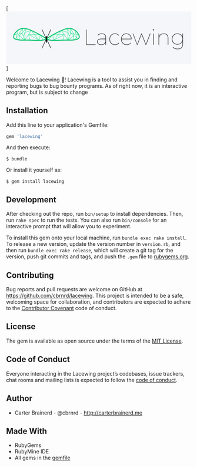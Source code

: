 [![lacewing](https://github.com/cbrnrd/lacewing/raw/master/img/logo.png)]

Welcome to Lacewing 🦗! Lacewing is a tool to assist you in finding and reporting 
bugs to bug bounty programs. As of right now, it is an interactive program, 
but is subject to change

## Installation

Add this line to your application's Gemfile:

```ruby
gem 'lacewing'
```

And then execute:

    $ bundle

Or install it yourself as:

    $ gem install lacewing


## Development

After checking out the repo, run `bin/setup` to install dependencies. Then, run `rake spec` to run the tests. You can also run `bin/console` for an interactive prompt that will allow you to experiment.

To install this gem onto your local machine, run `bundle exec rake install`. To release a new version, update the version number in `version.rb`, and then run `bundle exec rake release`, which will create a git tag for the version, push git commits and tags, and push the `.gem` file to [rubygems.org](https://rubygems.org).

## Contributing

Bug reports and pull requests are welcome on GitHub at https://github.com/cbrnrd/lacewing. This project is intended to be a safe, welcoming space for collaboration, and contributors are expected to adhere to the [Contributor Covenant](http://contributor-covenant.org) code of conduct.

## License

The gem is available as open source under the terms of the [MIT License](https://opensource.org/licenses/MIT).

## Code of Conduct

Everyone interacting in the Lacewing project’s codebases, issue trackers, chat rooms and mailing lists is expected to follow the [code of conduct](https://github.com/cbrnrd/lacewing/blob/master/CODE_OF_CONDUCT.md).

## Author
- Carter Brainerd - @cbrnrd - http://carterbrainerd.me

## Made With
- RubyGems
- RubyMine IDE
- All gems in the [gemfile](https://github.com/cbrnrd/lacewing/blob/master/Gemfile)

